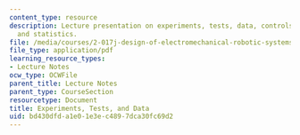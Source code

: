 ```yaml
---
content_type: resource
description: Lecture presentation on experiments, tests, data, controls, calibration,
  and statistics.
file: /media/courses/2-017j-design-of-electromechanical-robotic-systems-fall-2009/bd430dfda1e01e3ec4897dca30fc69d2_MIT2_017JF09_experiments.pdf
file_type: application/pdf
learning_resource_types:
- Lecture Notes
ocw_type: OCWFile
parent_title: Lecture Notes
parent_type: CourseSection
resourcetype: Document
title: Experiments, Tests, and Data
uid: bd430dfd-a1e0-1e3e-c489-7dca30fc69d2
---
```

